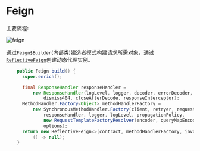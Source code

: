 # Feign

主要流程:

![feign](/feign.png)

通过`Feign$Builder`(内部类)建造者模式构建请求所需对象，通过[`ReflectiveFeign`](./invocation/)创建动态代理实例。

```java
    public Feign build() {
      super.enrich();

      final ResponseHandler responseHandler =
          new ResponseHandler(logLevel, logger, decoder, errorDecoder,
              dismiss404, closeAfterDecode, responseInterceptor);
      MethodHandler.Factory<Object> methodHandlerFactory =
          new SynchronousMethodHandler.Factory(client, retryer, requestInterceptors,
              responseHandler, logger, logLevel, propagationPolicy,
              new RequestTemplateFactoryResolver(encoder, queryMapEncoder),
              options);
      return new ReflectiveFeign<>(contract, methodHandlerFactory, invocationHandlerFactory,
          () -> null);
    }
```
